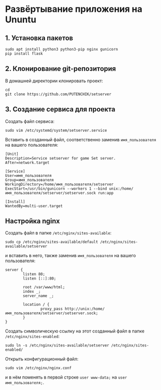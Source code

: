 # Развёртывание приложения на Ununtu

## 1. Установка пакетов
```
sudo apt install python3 python3-pip nginx gunicorn
pip install flask
```

## 2. Клонирование git-репозитория
В домашней директории клонировать проект:
```
cd
git clone https://github.com/PUTENCHIK/setserver
```

## 3. Создание сервиса для проекта
Создать файл сервиса:
``` 
sudo vim /etc/systemd/system/setserver.service
```
Вставить в созданный файл, соответственно заменив `имя_пользователя` на вашего пользователя:
```
[Unit]
Description=Service setserver for game Set server.
After=network.target

[Service]
User=имя_пользователя
Group=имя_пользователя
WorkingDirectory=/home/имя_пользователя/setserver
ExecStart=/usr/bin/gunicorn --workers 1 --bind unix:/home/имя_пользователя/setserver/setserver.sock run:app

[Install]
WantedBy=multi-user.target
```

## Настройка nginx
Создать файл в папке `/etc/nginx/sites-available`:
``` 
sudo cp /etc/nginx/sites-available/default /etc/nginx/sites-available/setserver
```
и вставить в него, также заменив `имя_пользователя` на вашего пользователя:
```
server {
        listen 80;
        listen [::]:80;

        root /var/www/html;
        index _;
        server_name _;

        location / {
                proxy_pass http://unix:/home/имя_пользователя/setserver/setserver.sock;
        }
}
```
Создать символическую ссылку на этот созданный файл в папке `/etc/nginx/sites-enabled`:
```
sudo ln -s /etc/nginx/sites-available/setserver /etc/nginx/sites-enabled/
```
Открыть конфигурационный файл:
```
sudo vim /etc/nginx/nginx.conf
```
и в нём поменять в первой строке `user www-data;` на `user имя_пользователя;`.








